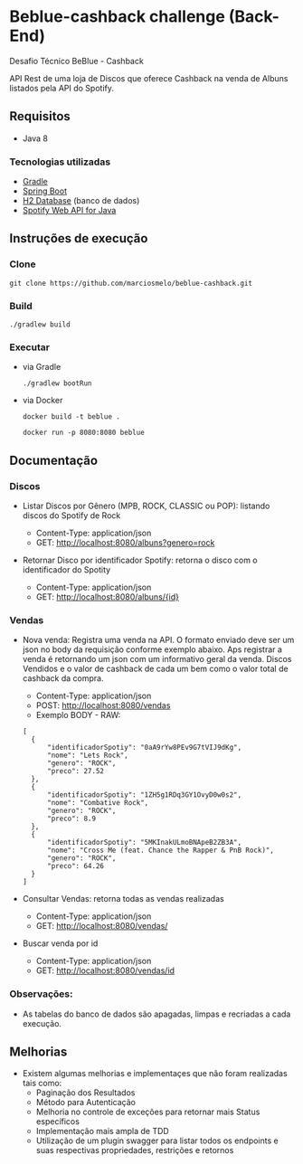 # Beblue-cashback challenge (Back-End)
Desafio Técnico BeBlue - Cashback

API Rest de uma loja de Discos que oferece Cashback na venda de Albuns listados pela API do Spotify.

## Requisitos
- Java 8

### Tecnologias utilizadas
- [Gradle](https://gradle.org/)
- [Spring Boot](https://spring.io/projects/spring-boot)
- [H2 Database](https://www.h2database.com/) (banco de dados)
- [Spotify Web API for Java](https://github.com/thelinmichael/spotify-web-api-java)

## Instruções de execução

### Clone
```git clone https://github.com/marciosmelo/beblue-cashback.git```

### Build
```./gradlew build```

### Executar 
- via Gradle

  ``````./gradlew bootRun``````

- via Docker

  ```docker build -t beblue .```
  
  ```docker run -p 8080:8080 beblue```

## Documentação

### Discos
* Listar Discos por Gênero (MPB, ROCK, CLASSIC ou POP): listando discos do Spotify de Rock
  * Content-Type: application/json
  * GET: [http://localhost:8080/albuns?genero=rock](http://localhost:8080/albuns?genero=rock)
  
* Retornar Disco por identificador Spotify: retorna o disco com o identificador do Spotity  
  * Content-Type: application/json
  * GET: [http://localhost:8080/albuns/{id}](http://localhost:8080/albuns/http://localhost:8080/albuns/71ZubYRSrVxjpF6OxNhb1j)
   
### Vendas
* Nova venda: Registra uma venda na API. O formato enviado deve ser um json no body da requisição conforme exemplo abaixo. Aps registrar a venda é retornando um json com um informativo geral da venda. Discos Vendidos e o valor de cashback de cada um bem como o valor total de cashback da compra.
  * Content-Type: application/json
  * POST: [http://localhost:8080/vendas](http://localhost:8080/vendas)
  * Exemplo BODY - RAW:
  ```
  [
    {
        "identificadorSpotiy": "0aA9rYw8PEv9G7tVIJ9dKg",
        "nome": "Lets Rock",
        "genero": "ROCK",
        "preco": 27.52
    },
    {
        "identificadorSpotiy": "1ZH5g1RDq3GY1OvyD0w0s2",
        "nome": "Combative Rock",
        "genero": "ROCK",
        "preco": 8.9
    },
    {
        "identificadorSpotiy": "5MKInakULmoBNApeB2ZB3A",
        "nome": "Cross Me (feat. Chance the Rapper & PnB Rock)",
        "genero": "ROCK",
        "preco": 64.26
    }
  ]
  ```

* Consultar Vendas: retorna todas as vendas realizadas
  * Content-Type: application/json
  * GET: [http://localhost:8080/vendas/](http://localhost:8080/vendas/)
 
  
* Buscar venda por id
  * Content-Type: application/json
  * GET: [http://localhost:8080/vendas/id](http://localhost:8080/vendas/1)
   
### Observações:

* As tabelas do banco de dados são apagadas, limpas e recriadas a cada execução.

## Melhorias 

* Existem algumas melhorias e implementaçes que não foram realizadas tais como:
  * Paginação dos Resultados
  * Método para Autenticação
  * Melhoria no controle de exceções para retornar mais Status específicos
  * Implementação mais ampla de TDD
  * Utilização de um plugin swagger para listar todos os endpoints e suas respectivas propriedades, restrições e retornos


